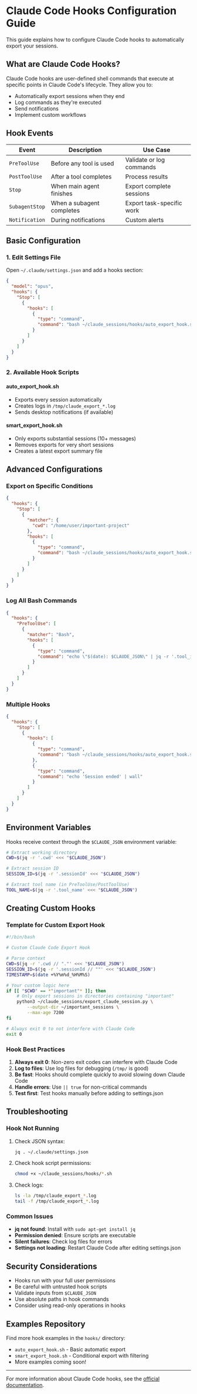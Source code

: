 # Claude Code Hooks Configuration Guide

This guide explains how to configure Claude Code hooks to automatically export your sessions.

## What are Claude Code Hooks?

Claude Code hooks are user-defined shell commands that execute at specific points in Claude Code's lifecycle. They allow you to:
- Automatically export sessions when they end
- Log commands as they're executed
- Send notifications
- Implement custom workflows

## Hook Events

| Event | Description | Use Case |
|-------|-------------|----------|
| `PreToolUse` | Before any tool is used | Validate or log commands |
| `PostToolUse` | After a tool completes | Process results |
| `Stop` | When main agent finishes | Export complete sessions |
| `SubagentStop` | When a subagent completes | Export task-specific work |
| `Notification` | During notifications | Custom alerts |

## Basic Configuration

### 1. Edit Settings File

Open `~/.claude/settings.json` and add a hooks section:

```json
{
  "model": "opus",
  "hooks": {
    "Stop": [
      {
        "hooks": [
          {
            "type": "command",
            "command": "bash ~/claude_sessions/hooks/auto_export_hook.sh"
          }
        ]
      }
    ]
  }
}
```

### 2. Available Hook Scripts

#### auto_export_hook.sh
- Exports every session automatically
- Creates logs in `/tmp/claude_export_*.log`
- Sends desktop notifications (if available)

#### smart_export_hook.sh
- Only exports substantial sessions (10+ messages)
- Removes exports for very short sessions
- Creates a latest export summary file

## Advanced Configurations

### Export on Specific Conditions

```json
{
  "hooks": {
    "Stop": [
      {
        "matcher": {
          "cwd": "/home/user/important-project"
        },
        "hooks": [
          {
            "type": "command",
            "command": "bash ~/claude_sessions/hooks/auto_export_hook.sh"
          }
        ]
      }
    ]
  }
}
```

### Log All Bash Commands

```json
{
  "hooks": {
    "PreToolUse": [
      {
        "matcher": "Bash",
        "hooks": [
          {
            "type": "command",
            "command": "echo \"$(date): $CLAUDE_JSON\" | jq -r '.tool_input.command' >> ~/.claude/bash_history.log"
          }
        ]
      }
    ]
  }
}
```

### Multiple Hooks

```json
{
  "hooks": {
    "Stop": [
      {
        "hooks": [
          {
            "type": "command",
            "command": "bash ~/claude_sessions/hooks/auto_export_hook.sh"
          },
          {
            "type": "command",
            "command": "echo 'Session ended' | wall"
          }
        ]
      }
    ]
  }
}
```

## Environment Variables

Hooks receive context through the `$CLAUDE_JSON` environment variable:

```bash
# Extract working directory
CWD=$(jq -r '.cwd' <<< "$CLAUDE_JSON")

# Extract session ID
SESSION_ID=$(jq -r '.sessionId' <<< "$CLAUDE_JSON")

# Extract tool name (in PreToolUse/PostToolUse)
TOOL_NAME=$(jq -r '.tool_name' <<< "$CLAUDE_JSON")
```

## Creating Custom Hooks

### Template for Custom Export Hook

```bash
#!/bin/bash

# Custom Claude Code Export Hook

# Parse context
CWD=$(jq -r '.cwd // "."' <<< "$CLAUDE_JSON")
SESSION_ID=$(jq -r '.sessionId // ""' <<< "$CLAUDE_JSON")
TIMESTAMP=$(date +%Y%m%d_%H%M%S)

# Your custom logic here
if [[ "$CWD" == *"important"* ]]; then
    # Only export sessions in directories containing "important"
    python3 ~/claude_sessions/export_claude_session.py \
        --output-dir ~/important_sessions \
        --max-age 7200
fi

# Always exit 0 to not interfere with Claude Code
exit 0
```

### Hook Best Practices

1. **Always exit 0**: Non-zero exit codes can interfere with Claude Code
2. **Log to files**: Use log files for debugging (`/tmp/` is good)
3. **Be fast**: Hooks should complete quickly to avoid slowing down Claude Code
4. **Handle errors**: Use `|| true` for non-critical commands
5. **Test first**: Test hooks manually before adding to settings.json

## Troubleshooting

### Hook Not Running

1. Check JSON syntax:
   ```bash
   jq . ~/.claude/settings.json
   ```

2. Check hook script permissions:
   ```bash
   chmod +x ~/claude_sessions/hooks/*.sh
   ```

3. Check logs:
   ```bash
   ls -la /tmp/claude_export_*.log
   tail -f /tmp/claude_export_*.log
   ```

### Common Issues

- **jq not found**: Install with `sudo apt-get install jq`
- **Permission denied**: Ensure scripts are executable
- **Silent failures**: Check log files for errors
- **Settings not loading**: Restart Claude Code after editing settings.json

## Security Considerations

- Hooks run with your full user permissions
- Be careful with untrusted hook scripts
- Validate inputs from `$CLAUDE_JSON`
- Use absolute paths in hook commands
- Consider using read-only operations in hooks

## Examples Repository

Find more hook examples in the `hooks/` directory:
- `auto_export_hook.sh` - Basic automatic export
- `smart_export_hook.sh` - Conditional export with filtering
- More examples coming soon!

---

For more information about Claude Code hooks, see the [official documentation](https://docs.anthropic.com/en/docs/claude-code/hooks).